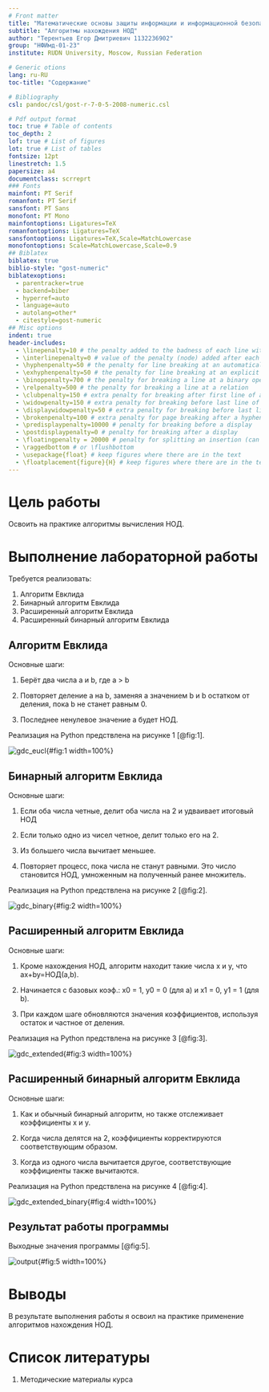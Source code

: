 ```yaml
---
# Front matter
title: "Математические основы защиты информации и информационной безопасности. Отчет по лабораторной работе №4"
subtitle: "Алгоритмы нахождения НОД"
author: "Терентьев Егор Дмитриевич 1132236902"
group: "НФИмд-01-23"
institute: RUDN University, Moscow, Russian Federation

# Generic otions
lang: ru-RU
toc-title: "Содержание"

# Bibliography
csl: pandoc/csl/gost-r-7-0-5-2008-numeric.csl

# Pdf output format
toc: true # Table of contents
toc_depth: 2
lof: true # List of figures
lot: true # List of tables
fontsize: 12pt
linestretch: 1.5
papersize: a4
documentclass: scrreprt
### Fonts
mainfont: PT Serif
romanfont: PT Serif
sansfont: PT Sans
monofont: PT Mono
mainfontoptions: Ligatures=TeX
romanfontoptions: Ligatures=TeX
sansfontoptions: Ligatures=TeX,Scale=MatchLowercase
monofontoptions: Scale=MatchLowercase,Scale=0.9
## Biblatex
biblatex: true
biblio-style: "gost-numeric"
biblatexoptions:
  - parentracker=true
  - backend=biber
  - hyperref=auto
  - language=auto
  - autolang=other*
  - citestyle=gost-numeric
## Misc options
indent: true
header-includes:
  - \linepenalty=10 # the penalty added to the badness of each line within a paragraph (no associated penalty node) Increasing the value makes tex try to have fewer lines in the paragraph.
  - \interlinepenalty=0 # value of the penalty (node) added after each line of a paragraph.
  - \hyphenpenalty=50 # the penalty for line breaking at an automatically inserted hyphen
  - \exhyphenpenalty=50 # the penalty for line breaking at an explicit hyphen
  - \binoppenalty=700 # the penalty for breaking a line at a binary operator
  - \relpenalty=500 # the penalty for breaking a line at a relation
  - \clubpenalty=150 # extra penalty for breaking after first line of a paragraph
  - \widowpenalty=150 # extra penalty for breaking before last line of a paragraph
  - \displaywidowpenalty=50 # extra penalty for breaking before last line before a display math
  - \brokenpenalty=100 # extra penalty for page breaking after a hyphenated line
  - \predisplaypenalty=10000 # penalty for breaking before a display
  - \postdisplaypenalty=0 # penalty for breaking after a display
  - \floatingpenalty = 20000 # penalty for splitting an insertion (can only be split footnote in standard LaTeX)
  - \raggedbottom # or \flushbottom
  - \usepackage{float} # keep figures where there are in the text
  - \floatplacement{figure}{H} # keep figures where there are in the text
---
```


# Цель работы

Освоить на практике алгоритмы вычисления НОД.

# Выполнение лабораторной работы

Требуется реализовать:

1. Алгоритм Евклида
2. Бинарный алгоритм Евклида
3. Расширенный алгоритм Евклида
4. Расширенный бинарный алгоритм Евклида

## Алгоритм Евклида

Основные шаги:

1. Берёт два числа a и b, где a > b

2. Повторяет деление a на b, заменяя a значением b и b остатком от деления, пока b не станет равным 0.

3. Последнее ненулевое значение a будет НОД.

Реализация на Python предствлена на рисунке 1 [@fig:1].

![gdc_eucl](pics/1_gdc_euc.png){#fig:1 width=100%}

## Бинарный алгоритм Евклида

Основные шаги:

1. Если оба числа четные, делит оба числа на 2 и удваивает итоговый НОД

2. Если только одно из чисел четное, делит только его на 2.

3. Из большего числа вычитает меньшее.

4. Повторяет процесс, пока числа не станут равными. Это число становится НОД, умноженным на полученный ранее множитель.

Реализация на Python предствлена на рисунке 2 [@fig:2].

![gdc_binary](pics/2_gdc_binary.png){#fig:2 width=100%}

## Расширенный алгоритм Евклида

Основные шаги:

1. Кроме нахождения НОД, алгоритм находит такие числа x и y, что ax+by=НОД(a,b).

2. Начинается с базовых коэф.: x0 = 1, y0 = 0 (для а) и x1 = 0, y1 = 1 (для b).

3. При каждом шаге обновляются значения коэффициентов, используя остаток и частное от деления.

Реализация на Python предствлена на рисунке 3 [@fig:3].

![gdc_extended](pics/3_gdc_extended.png){#fig:3 width=100%}

## Расширенный бинарный алгоритм Евклида

Основные шаги:

1. Как и обычный бинарный алгоритм, но также отслеживает коэффициенты x и y.

2. Когда числа делятся на 2, коэффициенты корректируются соответствующим образом.

3. Когда из одного числа вычитается другое, соответствующие коэффициенты также вычитаются.

Реализация на Python предствлена на рисунке 4 [@fig:4].

![gdc_extended_binary](pics/4_gdc_extended_binary.png){#fig:4 width=100%}

## Результат работы программы

Выходные значения программы [@fig:5].

![output](pics/5_output.png){#fig:5 width=100%}

# Выводы

В результате выполнения работы я освоил на практике применение алгоритмов нахождения НОД.

# Список литературы

1. Методические материалы курса

